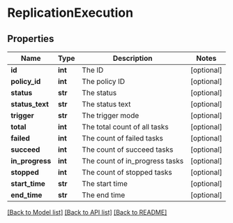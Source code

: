 # ReplicationExecution

## Properties
Name | Type | Description | Notes
------------ | ------------- | ------------- | -------------
**id** | **int** | The ID | [optional] 
**policy_id** | **int** | The policy ID | [optional] 
**status** | **str** | The status | [optional] 
**status_text** | **str** | The status text | [optional] 
**trigger** | **str** | The trigger mode | [optional] 
**total** | **int** | The total count of all tasks | [optional] 
**failed** | **int** | The count of failed tasks | [optional] 
**succeed** | **int** | The count of succeed tasks | [optional] 
**in_progress** | **int** | The count of in_progress tasks | [optional] 
**stopped** | **int** | The count of stopped tasks | [optional] 
**start_time** | **str** | The start time | [optional] 
**end_time** | **str** | The end time | [optional] 

[[Back to Model list]](../README.md#documentation-for-models) [[Back to API list]](../README.md#documentation-for-api-endpoints) [[Back to README]](../README.md)

